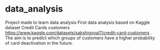 # data_analysis
Project made to learn data analysis
First data analysis based on Kaggle dataset Credit Cards customers https://www.kaggle.com/datasets/sakshigoyal7/credit-card-customers .
The aim is to predict which groups of customers have a higher probability of card deactivation in the future.
